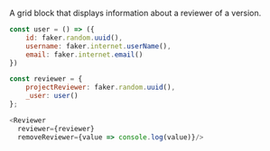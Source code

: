 A grid block that displays information about a reviewer of a version.

```js
const user = () => ({
    id: faker.random.uuid(),
    username: faker.internet.userName(),
    email: faker.internet.email()
})

const reviewer = {
    projectReviewer: faker.random.uuid(),
    _user: user()
};

<Reviewer
  reviewer={reviewer}
  removeReviewer={value => console.log(value)}/>
```
